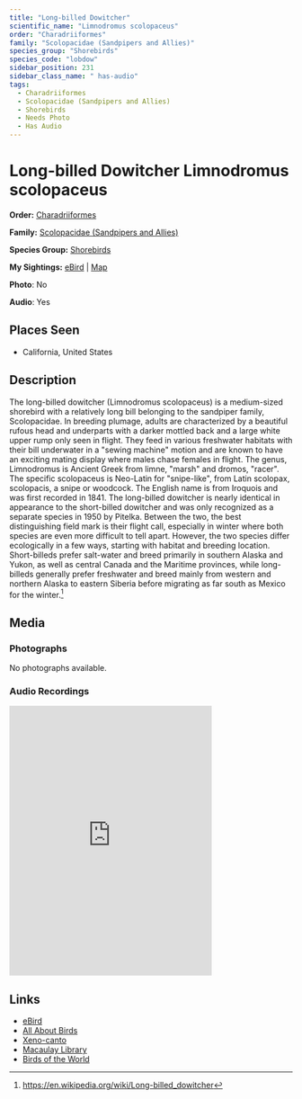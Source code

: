 ```yaml
---
title: "Long-billed Dowitcher"
scientific_name: "Limnodromus scolopaceus"
order: "Charadriiformes"
family: "Scolopacidae (Sandpipers and Allies)"
species_group: "Shorebirds"
species_code: "lobdow"
sidebar_position: 231
sidebar_class_name: " has-audio"
tags: 
  - Charadriiformes
  - Scolopacidae (Sandpipers and Allies)
  - Shorebirds
  - Needs Photo
  - Has Audio
---
```


# Long-billed Dowitcher <span className='sci_name'>Limnodromus scolopaceus</span>

**Order:** [Charadriiformes](/tags/charadriiformes)

**Family:** [Scolopacidae (Sandpipers and Allies)](/tags/scolopacidae-sandpipers-and-allies)

**Species Group:** [Shorebirds](/tags/shorebirds)

**My Sightings:** [eBird](https://ebird.org/lifelist?r=world&time=life&spp=lobdow) | [Map](/map?species_code=lobdow)

**Photo**: No 

**Audio**: Yes

## Places Seen

* California, United States

## Description
The long-billed dowitcher (Limnodromus scolopaceus) is a medium-sized shorebird with a relatively long bill belonging to the sandpiper family, Scolopacidae. In breeding plumage, adults are characterized by a beautiful rufous head and underparts with a darker mottled back and a large white upper rump only seen in flight. They feed in various freshwater habitats with their bill underwater in a "sewing machine" motion and are known to have an exciting mating display where males chase females in flight. The genus, Limnodromus is  Ancient Greek  from limne, "marsh" and dromos, "racer". The specific scolopaceus is Neo-Latin for "snipe-like", from Latin scolopax, scolopacis, a snipe or woodcock. The English name is from Iroquois and was first recorded in 1841.
The long-billed dowitcher is nearly identical in appearance to the short-billed dowitcher and was only recognized as a separate species in 1950 by Pitelka. Between the two, the best distinguishing field mark is their flight call, especially in winter where both species are even more difficult to tell apart. However, the two species differ ecologically in a few ways, starting with habitat and breeding location. Short-billeds prefer salt-water and breed primarily in southern Alaska and Yukon, as well as central Canada and the Maritime provinces, while long-billeds generally prefer freshwater and breed mainly from western and northern Alaska to eastern Siberia before migrating as far south as Mexico for the winter.[^1]

[^1]: https://en.wikipedia.org/wiki/Long-billed_dowitcher

## Media
### Photographs
No photographs available.

### Audio Recordings
<iframe src="https://macaulaylibrary.org/asset/626684588/embed" width="360" height="480" frameborder="0" allowfullscreen></iframe>

## Links
* [eBird](https://ebird.org/species/lobdow) 
* [All About Birds](https://www.allaboutbirds.org/guide/lobdow) 
* [Xeno-canto](https://www.xeno-canto.org/species/limnodromus-scolopaceus) 
* [Macaulay Library](https://search.macaulaylibrary.org/catalog?taxonCode=lobdow&sort=rating_rank_desc)
* [Birds of the World](https://birdsoftheworld.org/bow/species/lobdow)
